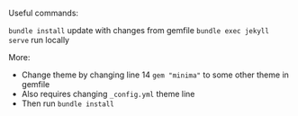 Useful commands:

`bundle install` update with changes from gemfile
`bundle exec jekyll serve` run locally

More:
* Change theme by changing line 14 `gem "minima"` to some other theme in gemfile
* Also requires changing `_config.yml` theme line
* Then run `bundle install`
